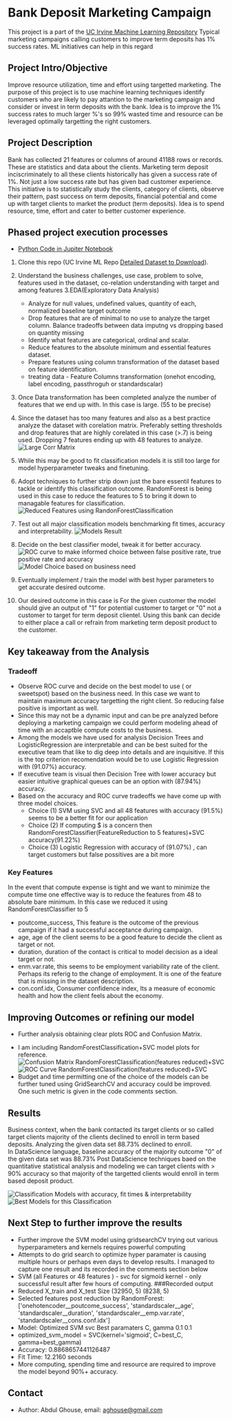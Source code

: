 # Bank Deposit Marketing Campaign
This project is a part of the [UC Irvine Machine Learning Repository](https://archive.ics.uci.edu/dataset/222/bank+marketing)
Typical marketing campaigns calling customers to improve term deposits has 1% success rates. ML initiatives can help in this regard

## Project Intro/Objective
Improve resource utilization, time and effort using targetted marketing.
The purpose of this project is to use machine learning techniques identify customers who are likely to pay attantion to the marketing campaign
and consider or invest in term deposits with the bank. Idea is to improve the 1% success rates to much larger %'s so 99% wasted time and resource
can be leveraged optimally targetting the right customers.

## Project Description
Bank has collected 21 features or columns of around 41188 rows or records. These are statistics and data about the clients. Marketing term deposit inciscriminately to all these clients historically has given a success rate of 1%. Not just a low success rate but has given bad customer experience.
This initiative is to statistically study the clients, category of clients, observe their pattern, past success on term deposits, financial potential and come up with target clients to market the product (term deposits). Idea is to spend resource, time, effort and cater to better customer experience. 

## Phased project execution processes
* [Python Code in Jupiter Notebook](https://github.com/aaghouse/bank_marketing_campaign/blob/master/bank_mktng_classification_y-or-n_term_deposit.ipynb)
1. Clone this repo (UC Irvine ML Repo [Detailed Dataset to Download](https://archive.ics.uci.edu/dataset/222/bank+marketing)).
2. Understand the business challenges, use case, problem to solve, features used in the dataset, co-relation understanding with target and among features 
3.EDA(Exploratory Data Analysis)
    * Analyze for null values, undefined values, quantity of each, normalized baseline target outcome
    * Drop features that are of minimal to no use to analyze the target column. Balance tradeoffs between data imputng vs dropping based on quantity missing
    * Identify what features are categorical, ordinal and scalar.
    * Reduce features to the absolute minimum and essential features dataset.
    * Prepare features using column transformation of the dataset based on feature identification.
    * treating data - Feature Columns transformation (onehot encoding, label encoding, passthroguh or standardscalar)
3. Once Data transformation has been completed analyze the number of features that we end up with. In this case is large. (55 to be precise)
4. Since the dataset has too many features and also as a best practice analyze the dataset with corelation matrix. Preferably setting thresholds and drop features that are highly corelated in this case (>.7) is being used. Dropping 7 features ending up with 48 features to analyze.
![Large Corr Matrix](preview_of_large_corr_matrix_heatmap.png)

5. While this may be good to fit classification models it is still too large for model hyperparameter tweaks and finetuning. 
6. Adopt techniques to further strip down just the bare essentil features to tackle or identify this classification outcome. RandomForest is being used in this case to reduce the features to 5 to bring it down to managable features for classification.
![Reduced Features using RandonForestClassification](RandomForestClassifier-reduced-features.png)

7. Test out all major classification models benchmarking fit times, accuracy and interpretability.
![Models Result](Output_All_models-Final-Results-Plots-1.png)

8. Decide on the best classifier model, tweak it for better accuracy.
![ROC curve to make informed choice between false positive rate, true positive rate and accuracy](ROC_curve_results_summary-1.png)
![Model Choice based on business need](model_choice_result.png)

9. Eventually implement / train the model with best hyper parameters to get accurate desired outcome.
10. Our desired outcome in this case is For the given customer the model should give an output of "1" for potential customer to target or "0" not a customer to target for term deposit clientel. Using this bank can decide to either place a call or refrain from marketing term deposit product to the customer.

## Key takeaway from the Analysis
### Tradeoff
- Observe ROC curve and decide on the best model to use ( or sweetspot) based on the business need. In this case we want to maintain maximum accuracy targetting the right client. So reducing false positive is important as well.
- Since this may not be a dynamic input and can be pre analyzed before deploying a marketing campaign we could perform modeling ahead of time with an accaptble compute costs to the business.
- Among the models we have used for analysis Decision Trees and LogisticRegression are interpretable and can be best suited for the executive team that like to dig deep into details and are inquisitive. If this is the top criterion recomendation would be to use Logistic Regression with (91.07%) accuracy.
- If executive team is visual then Decision Tree with lower accuracy but easier intuitive graphical queues can be an option with (87.94%) accuracy.  
- Based on the accuracy and ROC curve tradeoffs we have come up with three model choices. 
    - Choice (1) SVM using SVC and all 48 features with accuracy (91.5%) seems to be a better fit for our application 
    - Choice (2) If computing $ is a concern then RandomForestClassifier(FeatureReduction to 5 features)+SVC accuracy(91.22%)
    - Choice (3) Logistic Regression with accuracy of (91.07%) , can target customers but false possitives are a bit more 

### Key Features
In the event that compute expense is tight and we want to minimize the compute time one effective way is to reduce the features from 48 to absolute bare minimum. In this case we reduced it using RandomForestClassifier to 5
- poutcome_success, This feature is the outcome of the previous campaign if it had a successful acceptance during campaign.
- age, age of the client seems to be a good feature to decide the client as target or not.
- duration, duration of the contact is critical to model decision as a ideal target or not.
- enm.var.rate, this seems to be employment variability rate of the client. Perhaps its referig to the change of employment. It is one of the feature that is missing in the dataset description.
- con.conf.idx, Consumer confidence index, Its a measure of economic health and how the client feels about the economy.

## Improving Outcomes or refining our model
* Further analysis obtaining clear plots ROC and Confusion Matrix.
- I am including RandomForestClassification+SVC model plots for reference.
![Confusion Matrix RandomForestClassification(features reduced)+SVC](RandomForestClassifier-reduced-features-SVM-SVC-confusion-matrix.png)
![ROC Curve RandomForestClassification(features reduced)+SVC](RandomForestClassifier-reduced-features-SVM-SVC-ROC-Curve.png)
- Budget and time permitting one of the choice of the models can be further tuned using GridSearchCV and accuracy could be improved. One such metric is given in the code comments section.

## Results
Business context, when the bank contacted its target clients or so called target clients majority of the clients declined to enroll in term based deposits. Analyzing the given data set 88.73% declined to enroll.  
In DataScience language, baseline accuracy of the majority outcome "0" of the given data set was 88.73%
Post DataScience techniques baed on the quantitative statistical analysis and modeling we can target clients with > 90%
accuracy so that majority of the targetted clients would enroll in term based deposit product.

![Classification Models with accuracy, fit times & interpretability](Output_All_models-Final-Results-Plots.png)
![Best Models for this Classification](model_choice_result.png)

## Next Step to further improve the results
- Further improve the SVM model using gridsearchCV trying out various hyperparameters and kernels requires powerful computing
- Attempts to do grid search to optimize hyper paramater is causing multiple hours or perhaps even days to develop results. I managed to capture one result and its recorded in the comments section below
- SVM (all Features  or 48 features ) - svc for sigmoid kernel - only successful result after few hours of computing.
###Recorded output
- Reduced X_train and X_test Size (32950, 5) (8238, 5)
- Selected features post reduction by RandomForest: ['onehotencoder__poutcome_success', 'standardscaler__age', 'standardscaler__duration', 'standardscaler__emp.var.rate', 'standardscaler__cons.conf.idx']
- Model: Optimized SVM svc Best paramaters C, gamma 0.1 0.1
- optimized_svm_model = SVC(kernel='sigmoid', C=best_C, gamma=best_gamma)
- Accuracy: 0.8868657441126487
- Fit Time: 12.2160 seconds
- More computing, spending time and resource are required to improve the model beyond 90%+ accuracy.

## Contact 
* Author: Abdul Ghouse, email: aghouse@gmail.com
